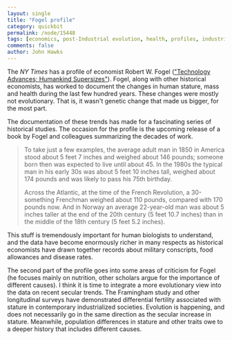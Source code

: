 ```yaml
---
layout: single 
title: "Fogel profile" 
category: quickbit
permalink: /node/15448
tags: [economics, post-Industrial evolution, health, profiles, industrialization, history] 
comments: false 
author: John Hawks 
---
```


The <i>NY Times</i> has a profile of economist Robert W. Fogel (<a href="http://www.nytimes.com/2011/04/27/books/robert-w-fogel-investigates-human-evolution.html">"Technology Advances; Humankind Supersizes"</a>). Fogel, along with other historical economists, has worked to document the changes in human stature, mass and health during the last few hundred years. These changes were mostly not evolutionary. That is, it wasn't genetic change that made us bigger, for the most part. 

The documentation of these trends has made for a fascinating series of historical studies. The occasion for the profile is the upcoming release of a book by Fogel and colleagues summarizing the decades of work. 

<blockquote>To take just a few examples, the average adult man in 1850 in America stood about 5 feet 7 inches and weighed about 146 pounds; someone born then was expected to live until about 45. In the 1980s the typical man in his early 30s was about 5 feet 10 inches tall, weighed about 174 pounds and was likely to pass his 75th birthday.

Across the Atlantic, at the time of the French Revolution, a 30-something Frenchman weighed about 110 pounds, compared with 170 pounds now. And in Norway an average 22-year-old man was about 5  inches taller at the end of the 20th century (5 feet 10.7 inches) than in the middle of the 18th century (5 feet 5.2 inches).</blockquote>

This stuff is tremendously important for human biologists to understand, and the data have become enormously richer in many respects as historical economists have drawn together records about military conscripts, food allowances and disease rates. 

The second part of the profile goes into some areas of criticism for Fogel (he focuses mainly on nutrition, other scholars argue for the importance of different causes). I think it is time to integrate a more evolutionary view into the data on recent secular trends. The Framingham study and other longitudinal surveys have demonstrated differential fertility associated with stature in contemporary industrialized societies. Evolution is happening, and does not necessarily go in the same direction as the secular increase in stature. Meanwhile, population differences in stature and other traits owe to a deeper history that includes different causes. 

